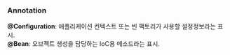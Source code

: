 
### Annotation  
__@Configuration__: 애플리케이션 컨텍스트 또는 빈 팩토리가 사용할 설정정보라는 표시.  
__@Bean__: 오브젝트 생성을 담당하는 IoC용 메소드라는 표시.  
